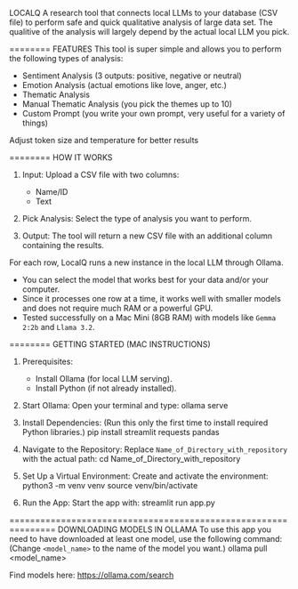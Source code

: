LOCALQ
A research tool that connects local LLMs to your database (CSV file) to perform safe and quick qualitative analysis of large data set. The qualitive of the analysis will largely depend by the actual local LLM you pick.

======== FEATURES
This tool is super simple and allows you to perform the following types of analysis:
- Sentiment Analysis (3 outputs: positive, negative or neutral)
- Emotion Analysis (actual emotions like love, anger, etc.)
- Thematic Analysis
- Manual Thematic Analysis (you pick the themes up to 10)
- Custom Prompt (you write your own prompt, very useful for a variety of things)

Adjust token size and temperature for better results

======== HOW IT WORKS
1. Input:
   Upload a CSV file with two columns:
   - Name/ID
   - Text

2. Pick Analysis:
   Select the type of analysis you want to perform.

3. Output:
   The tool will return a new CSV file with an additional column containing the results.

For each row, LocalQ runs a new instance in the local LLM through Ollama.  
- You can select the model that works best for your data and/or your computer.  
- Since it processes one row at a time, it works well with smaller models and does not require much RAM or a powerful GPU.  
- Tested successfully on a Mac Mini (8GB RAM) with models like `Gemma 2:2b` and `Llama 3.2`.

======== GETTING STARTED
(MAC INSTRUCTIONS)

1. Prerequisites:
   - Install Ollama (for local LLM serving).
   - Install Python (if not already installed).

2. Start Ollama:
   Open your terminal and type:
ollama serve

3. Install Dependencies:
(Run this only the first time to install required Python libraries.)
pip install streamlit requests pandas

4. Navigate to the Repository:
Replace `Name_of_Directory_with_repository` with the actual path:
cd Name_of_Directory_with_repository

5. Set Up a Virtual Environment:
Create and activate the environment:
python3 -m venv venv source venv/bin/activate

6. Run the App:
Start the app with:
streamlit run app.py

===============================================================
DOWNLOADING MODELS IN OLLAMA
To use this app you need to have downloaded at least one model, use the following command:  
(Change `<model_name>` to the name of the model you want.)
ollama pull <model_name>

Find models here: https://ollama.com/search
